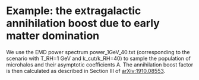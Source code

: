 # Example: the extragalactic annihilation boost due to early matter domination

We use the EMD power spectrum power_1GeV_40.txt (corresponding to the scenario with T_RH=1 GeV and k_cut/k_RH=40) to sample the population of microhalos and their asymptotic coefficients A. The annihilation boost factor is then calculated as described in Section III of [arXiv:1910.08553](https://arxiv.org/abs/1910.08553).
